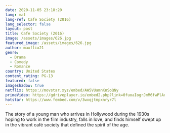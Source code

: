 ```yaml
---
date: 2020-11-05 23:18:20
lang: mal
lang-ref: Cafe Society (2016)
lang_selector: false
layout: post
title: Cafe Society (2016)
image: /assets/images/626.jpg
featured_image: /assets/images/626.jpg
author: maxflix21
genre:
  - Drama
  - Comedy
  - Romance
country: United States
content_rating: PG-13
featured: false
imageshadow: true
netflix: https://movstar.xyz/embed/AW5VUamnKnSoQNy
primeVideo: https://gdriveplayer.io/embed2.php?link=0fuoaIogrJmM6fwPlAdwhwOpeGvlYZ2rJk0wD6P8S9VeTr6E18BUf7g5aeN6vugXrgmtwMtqqSubk7UxemeOV5TYhkWvRwgdncZd6KYn0S2fTLTt7TeE9N%252BtEqVJHTXLLvRPe5WYgSdizECUifDXC%252BxC%252BIuATOEIwFozX2JLBJcpX8WPefbS%252FxOlvXZv4MZ0A%253D
hotstar: https://www.fembed.com/v/3wxqjtmpxnryr7l
---
```

The story of a young man who arrives in Hollywood during the 1930s hoping to work in the film industry, falls in love, and finds himself swept up in the vibrant café society that defined the spirit of the age.